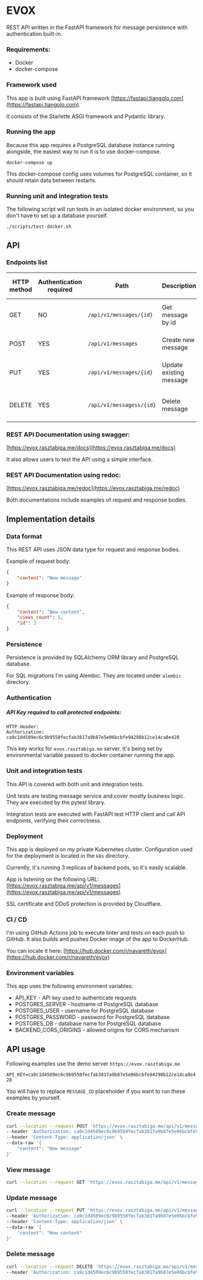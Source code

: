 # EVOX

REST API written in the FastAPI framework for message persistence with authentication built-in.

### Requirements:
- Docker
- docker-compose

### Framework used
This app is built using FastAPI framework [https://fastapi.tiangolo.com](https://fastapi.tiangolo.com).

It consists of the Starlette ASGI framework and Pydantic library.

### Running the app

Because this app requires a PostgreSQL database instance running alongside, the easiest way to run it is to use docker-compose.

``` shell
docker-compose up
```

This docker-compose config uses volumes for PostgreSQL container, so it should retain data between restarts.

### Running unit and integration tests

The following script will run tests in an isolated docker environment, so you don't have to set up a database yourself.
``` shell
./scripts/test-docker.sh
```

## API

### Endpoints list

| HTTP method   | Authentication required   | Path                      | Description             | Possible HTTP codes
| ------------- | -------------             | -------------             | -------------           | -------------
| GET           | NO                        | `/api/v1/messages/{id}`   | Get message by id       | 200, 400, 401, 404
| POST          | YES                       | `/api/v1/messages`        | Create new message      | 200, 400, 401
| PUT           | YES                       | `/api/v1/messages/{id}`   | Update existing message | 200, 400, 401, 404
| DELETE        | YES                       | `/api/v1/messagess/{id}`  | Delete message          | 200, 400, 401, 404


### REST API Documentation using swagger:
[https://evox.rasztabiga.me/docs](https://evox.rasztabiga.me/docs)

It also allows users to test the API using a simple interface.

### REST API Documentation using redoc:
[https://evox.rasztabiga.me/redoc](https://evox.rasztabiga.me/redoc)

Both documentations include examples of request and response bodies. 

## Implementation details

### Data format

This REST API uses JSON data type for request and response bodies.

Example of request body:
```json
{
    "content": "New message"
}
```

Example of response body:
```json
{
    "content": "New content",
    "views_count": 5,
    "id": 3
}
```

### Persistence

Persistence is provided by SQLAlchemy ORM library and PostgreSQL database.

For SQL migrations I'm using Alembic. They are located under `alembic` directory.

### Authentication
##### API Key required to call protected endpoints:
```
HTTP Header:
Authorization: ca9c1d4509ec6c9b9550fecfab3817a9b87e5e06bcbfe94298b12ce14ca8e428
```
This key works for `evox.rasztabiga.me` server. It's being set by environmental variable passed to docker container running the app.

### Unit and integration tests

This API is covered with both unit and integration tests.

Unit tests are testing message service and cover mostly business logic. They are executed by the pytest library.

Integration tests are executed with FastAPI test HTTP client and call API endpoints, verifying their correctness.

### Deployment

This app is deployed on my private Kubernetes cluster. Configuration used for the deployment is located in the `k8s` directory.

Currently, it's running 3 replicas of backend pods, so it's easily scalable.

App is listening on the following URL: [https://evox.rasztabiga.me/api/v1/messages](https://evox.rasztabiga.me/api/v1/messages)

SSL certificate and DDoS protection is provided by Cloudflare.

### CI / CD

I'm using GitHub Actions job to execute linter and tests on each push to GitHub. It also builds and pushes Docker image of the app to DockerHub.

You can locate it here: [https://hub.docker.com/r/navareth/evox](https://hub.docker.com/r/navareth/evox)

### Environment variables

This app uses the following environment variables:

* API_KEY - API key used to authenticate requests
* POSTGRES_SERVER - hostname of PostgreSQL database
* POSTGRES_USER - username for PostgreSQL database
* POSTGRES_PASSWORD - password for PostgreSQL database
* POSTGRES_DB - database name for PostgreSQL database
* BACKEND_CORS_ORIGINS - allowed origins for CORS mechanism

## API usage

Following examples use the demo server `https://evox.rasztabiga.me`

`API_KEY=ca9c1d4509ec6c9b9550fecfab3817a9b87e5e06bcbfe94298b12ce14ca8e428`

You will have to replace `MESSAGE_ID` placeholder if you want to run these examples by yourself.

### Create message

```sh
curl --location --request POST 'https://evox.rasztabiga.me/api/v1/messages' \
--header 'Authorization: ca9c1d4509ec6c9b9550fecfab3817a9b87e5e06bcbfe94298b12ce14ca8e428' \
--header 'Content-Type: application/json' \
--data-raw '{
    "content": "New message"
}'
```

### View message

```sh
curl --location --request GET 'https://evox.rasztabiga.me/api/v1/messages/{MESSAGE_ID}'
```

### Update message

```sh
curl --location --request PUT 'https://evox.rasztabiga.me/api/v1/messages/{MESSAGE_ID}' \
--header 'Authorization: ca9c1d4509ec6c9b9550fecfab3817a9b87e5e06bcbfe94298b12ce14ca8e428' \
--header 'Content-Type: application/json' \
--data-raw '{
    "content": "New content"
}'
```

### Delete message

```sh
curl --location --request DELETE 'https://evox.rasztabiga.me/api/v1/messages/{MESSAGE_ID}' \
--header 'Authorization: ca9c1d4509ec6c9b9550fecfab3817a9b87e5e06bcbfe94298b12ce14ca8e428'
```